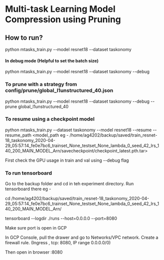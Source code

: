 # Multi-task Learning Model Compression using Pruning

## How to run?

python mtasks_train.py --model resnet18 --dataset taskonomy

#### In debug mode (Helpful to set the batch size)
python mtasks_train.py --model resnet18 --dataset taskonomy --debug

### To prune with a strategy from config/prune/global_l1unstructured_40.json
python mtasks_train.py --model resnet18 --dataset taskonomy --debug --prune global_l1unstructured_40

### To resume using a checkpoint model
python mtasks_train.py --dataset taskonomy --model resnet18 --resume --resume_path <model_path eg - /home/ag4202/backup/saved/train_resnet-18_taskonomy_2020-04-29_05:57:14_fe0e7bc6_trainset_None_testset_None_lambda_0_seed_42_lrs_140_200_MAIN_MODEL_Arn/savecheckpoint/checkpoint_latest.pth.tar>

First check the GPU usage in train and val using --debug flag

### To run tensorboard
Go to the backup folder and cd in teh experiment directory. Run tensorboard there
eg - 

cd /home/ag4202/backup/saved/train_resnet-18_taskonomy_2020-04-29_05:57:14_fe0e7bc6_trainset_None_testset_None_lambda_0_seed_42_lrs_140_200_MAIN_MODEL_Arn/

tensorboard --logdir ./runs --host=0.0.0.0 --port=8080

Make sure port is open in GCP

In GCP Console, pull the drawer and go to Networks/VPC network. Create a firewall rule. (Ingress , tcp: 8080, IP range 0.0.0.0/0)

Then open in browser <instance IP>
:8080
